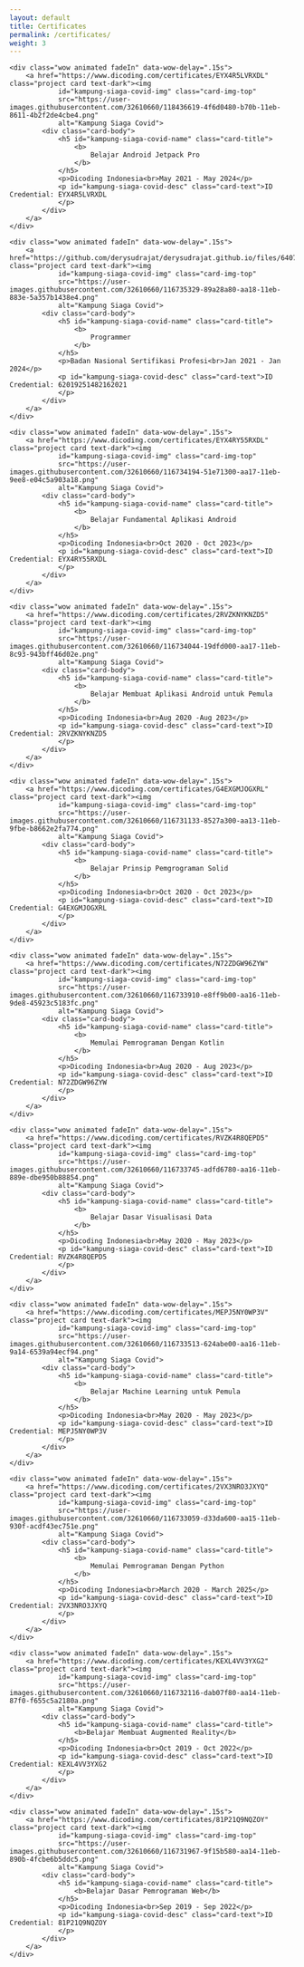 ```yaml
---
layout: default
title: Certificates
permalink: /certificates/
weight: 3
---
```


<div class="card-columns m-3 mt-5">

    <div class="wow animated fadeIn" data-wow-delay=".15s">
        <a href="https://www.dicoding.com/certificates/EYX4R5LVRXDL" class="project card text-dark"><img
                id="kampung-siaga-covid-img" class="card-img-top"
                src="https://user-images.githubusercontent.com/32610660/118436619-4f6d0480-b70b-11eb-8611-4b2f2de4cbe4.png"
                alt="Kampung Siaga Covid">
            <div class="card-body">
                <h5 id="kampung-siaga-covid-name" class="card-title">
                    <b>
                        Belajar Android Jetpack Pro
                    </b>
                </h5>
                <p>Dicoding Indonesia<br>May 2021 - May 2024</p>
                <p id="kampung-siaga-covid-desc" class="card-text">ID Credential: EYX4R5LVRXDL
                </p>
            </div>
        </a>
    </div>

    <div class="wow animated fadeIn" data-wow-delay=".15s">
        <a href="https://github.com/derysudrajat/derysudrajat.github.io/files/6407137/Sertifikat.Uji.Kompetensi.pdf" class="project card text-dark"><img
                id="kampung-siaga-covid-img" class="card-img-top"
                src="https://user-images.githubusercontent.com/32610660/116735329-89a28a80-aa18-11eb-883e-5a357b1438e4.png"
                alt="Kampung Siaga Covid">
            <div class="card-body">
                <h5 id="kampung-siaga-covid-name" class="card-title">
                    <b>
                        Programmer
                    </b>
                </h5>
                <p>Badan Nasional Sertifikasi Profesi<br>Jan 2021 - Jan 2024</p>
                <p id="kampung-siaga-covid-desc" class="card-text">ID Credential: 62019251482162021
                </p>
            </div>
        </a>
    </div>

    <div class="wow animated fadeIn" data-wow-delay=".15s">
        <a href="https://www.dicoding.com/certificates/EYX4RY55RXDL" class="project card text-dark"><img
                id="kampung-siaga-covid-img" class="card-img-top"
                src="https://user-images.githubusercontent.com/32610660/116734194-51e71300-aa17-11eb-9ee8-e04c5a903a18.png"
                alt="Kampung Siaga Covid">
            <div class="card-body">
                <h5 id="kampung-siaga-covid-name" class="card-title">
                    <b>
                        Belajar Fundamental Aplikasi Android
                    </b>
                </h5>
                <p>Dicoding Indonesia<br>Oct 2020 - Oct 2023</p>
                <p id="kampung-siaga-covid-desc" class="card-text">ID Credential: EYX4RY55RXDL
                </p>
            </div>
        </a>
    </div>

    <div class="wow animated fadeIn" data-wow-delay=".15s">
        <a href="https://www.dicoding.com/certificates/2RVZKNYKNZD5" class="project card text-dark"><img
                id="kampung-siaga-covid-img" class="card-img-top"
                src="https://user-images.githubusercontent.com/32610660/116734044-19dfd000-aa17-11eb-8c93-943bff46d02e.png"
                alt="Kampung Siaga Covid">
            <div class="card-body">
                <h5 id="kampung-siaga-covid-name" class="card-title">
                    <b>
                        Belajar Membuat Aplikasi Android untuk Pemula
                    </b>
                </h5>
                <p>Dicoding Indonesia<br>Aug 2020 -Aug 2023</p>
                <p id="kampung-siaga-covid-desc" class="card-text">ID Credential: 2RVZKNYKNZD5
                </p>
            </div>
        </a>
    </div>

    <div class="wow animated fadeIn" data-wow-delay=".15s">
        <a href="https://www.dicoding.com/certificates/G4EXGMJOGXRL" class="project card text-dark"><img
                id="kampung-siaga-covid-img" class="card-img-top"
                src="https://user-images.githubusercontent.com/32610660/116731133-8527a300-aa13-11eb-9fbe-b8662e2fa774.png"
                alt="Kampung Siaga Covid">
            <div class="card-body">
                <h5 id="kampung-siaga-covid-name" class="card-title">
                    <b>
                        Belajar Prinsip Pemgrograman Solid
                    </b>
                </h5>
                <p>Dicoding Indonesia<br>Oct 2020 - Oct 2023</p>
                <p id="kampung-siaga-covid-desc" class="card-text">ID Credential: G4EXGMJOGXRL
                </p>
            </div>
        </a>
    </div>

    <div class="wow animated fadeIn" data-wow-delay=".15s">
        <a href="https://www.dicoding.com/certificates/N72ZDGW96ZYW" class="project card text-dark"><img
                id="kampung-siaga-covid-img" class="card-img-top"
                src="https://user-images.githubusercontent.com/32610660/116733910-e8ff9b00-aa16-11eb-9de8-45923c5183fc.png"
                alt="Kampung Siaga Covid">
            <div class="card-body">
                <h5 id="kampung-siaga-covid-name" class="card-title">
                    <b>
                        Memulai Pemrograman Dengan Kotlin
                    </b>
                </h5>
                <p>Dicoding Indonesia<br>Aug 2020 - Aug 2023</p>
                <p id="kampung-siaga-covid-desc" class="card-text">ID Credential: N72ZDGW96ZYW
                </p>
            </div>
        </a>
    </div>

    <div class="wow animated fadeIn" data-wow-delay=".15s">
        <a href="https://www.dicoding.com/certificates/RVZK4R8QEPD5" class="project card text-dark"><img
                id="kampung-siaga-covid-img" class="card-img-top"
                src="https://user-images.githubusercontent.com/32610660/116733745-adfd6780-aa16-11eb-889e-dbe950b88854.png"
                alt="Kampung Siaga Covid">
            <div class="card-body">
                <h5 id="kampung-siaga-covid-name" class="card-title">
                    <b>
                        Belajar Dasar Visualisasi Data
                    </b>
                </h5>
                <p>Dicoding Indonesia<br>May 2020 - May 2023</p>
                <p id="kampung-siaga-covid-desc" class="card-text">ID Credential: RVZK4R8QEPD5
                </p>
            </div>
        </a>
    </div>

    <div class="wow animated fadeIn" data-wow-delay=".15s">
        <a href="https://www.dicoding.com/certificates/MEPJ5NY0WP3V" class="project card text-dark"><img
                id="kampung-siaga-covid-img" class="card-img-top"
                src="https://user-images.githubusercontent.com/32610660/116733513-624abe00-aa16-11eb-9a14-6539a94ecf94.png"
                alt="Kampung Siaga Covid">
            <div class="card-body">
                <h5 id="kampung-siaga-covid-name" class="card-title">
                    <b>
                        Belajar Machine Learning untuk Pemula
                    </b>
                </h5>
                <p>Dicoding Indonesia<br>May 2020 - May 2023</p>
                <p id="kampung-siaga-covid-desc" class="card-text">ID Credential: MEPJ5NY0WP3V
                </p>
            </div>
        </a>
    </div>

    <div class="wow animated fadeIn" data-wow-delay=".15s">
        <a href="https://www.dicoding.com/certificates/2VX3NRO3JXYQ" class="project card text-dark"><img
                id="kampung-siaga-covid-img" class="card-img-top"
                src="https://user-images.githubusercontent.com/32610660/116733059-d33da600-aa15-11eb-930f-acdf43ec751e.png"
                alt="Kampung Siaga Covid">
            <div class="card-body">
                <h5 id="kampung-siaga-covid-name" class="card-title">
                    <b>
                        Memulai Pemrograman Dengan Python
                    </b>
                </h5>
                <p>Dicoding Indonesia<br>March 2020 - March 2025</p>
                <p id="kampung-siaga-covid-desc" class="card-text">ID Credential: 2VX3NRO3JXYQ
                </p>
            </div>
        </a>
    </div>

    <div class="wow animated fadeIn" data-wow-delay=".15s">
        <a href="https://www.dicoding.com/certificates/KEXL4VV3YXG2" class="project card text-dark"><img
                id="kampung-siaga-covid-img" class="card-img-top"
                src="https://user-images.githubusercontent.com/32610660/116732116-dab07f80-aa14-11eb-87f0-f655c5a2180a.png"
                alt="Kampung Siaga Covid">
            <div class="card-body">
                <h5 id="kampung-siaga-covid-name" class="card-title">
                    <b>Belajar Membuat Augmented Reality</b>
                </h5>
                <p>Dicoding Indonesia<br>Oct 2019 - Oct 2022</p>
                <p id="kampung-siaga-covid-desc" class="card-text">ID Credential: KEXL4VV3YXG2
                </p>
            </div>
        </a>
    </div>

    <div class="wow animated fadeIn" data-wow-delay=".15s">
        <a href="https://www.dicoding.com/certificates/81P21Q9NQZOY" class="project card text-dark"><img
                id="kampung-siaga-covid-img" class="card-img-top"
                src="https://user-images.githubusercontent.com/32610660/116731967-9f15b580-aa14-11eb-890b-4fcbe6b5ddc5.png"
                alt="Kampung Siaga Covid">
            <div class="card-body">
                <h5 id="kampung-siaga-covid-name" class="card-title">
                    <b>Belajar Dasar Pemrograman Web</b>
                </h5>
                <p>Dicoding Indonesia<br>Sep 2019 - Sep 2022</p>
                <p id="kampung-siaga-covid-desc" class="card-text">ID Credential: 81P21Q9NQZOY
                </p>
            </div>
        </a>
    </div>

</div>
